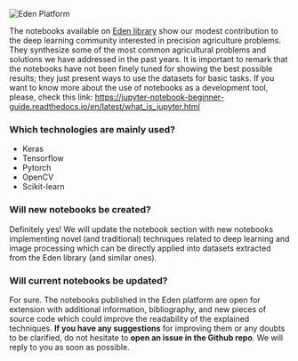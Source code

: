 ![Eden Platform](https://drive.google.com/uc?id=1E2vqUXZJKzh5y_-G-LI9dbhdKtS0a6Pu)

The notebooks available on <a href="edenlibrary.ai">Eden library</a> show our modest contribution to the deep learning community interested in precision agriculture problems. They synthesize some of the most common agricultural problems and solutions we have addressed in the past years. It is important to remark that the notebooks have not been finely tuned for showing the best possible results; they just present ways to use the datasets for basic tasks. If you want to know more about the use of notebooks as a development tool, please, check this link: https://jupyter-notebook-beginner-guide.readthedocs.io/en/latest/what_is_jupyter.html

### Which technologies are mainly used?
* Keras
* Tensorflow
* Pytorch
* OpenCV
* Scikit-learn

### Will new notebooks be created?
Definitely yes! We will update the notebook section with new notebooks implementing novel (and traditional) techniques related to deep learning  and image processing which can be directly applied into datasets extracted from the Eden library (and similar ones). 

### Will current notebooks be updated?
For sure. The notebooks published in the Eden platform are open for extension with additional information, bibliography, and new pieces of source code which could improve the readability of the explained techniques. **If you have any suggestions** for improving them or any doubts to be clarified, do not hesitate to **open an issue in the Github repo**. We will reply to you as soon as possible.